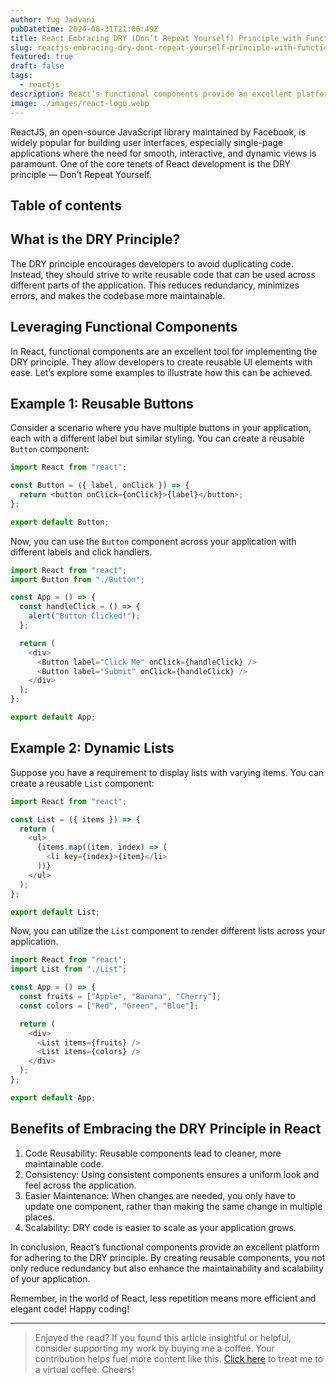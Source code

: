 ```yaml
---
author: Yug Jadvani
pubDatetime: 2024-08-31T21:06:49Z
title: React Embracing DRY (Don’t Repeat Yourself) Principle with Functional Components
slug: reactjs-embracing-dry-dont-repeat-yourself-principle-with-functional-components
featured: true
draft: false
tags:
  - reactjs
description: React’s functional components provide an excellent platform for adhering to the DRY principle.
image: ./images/react-logo.webp
---
```


ReactJS, an open-source JavaScript library maintained by Facebook, is widely popular for building user interfaces, especially single-page applications where the need for smooth, interactive, and dynamic views is paramount. One of the core tenets of React development is the DRY principle — Don’t Repeat Yourself.

## Table of contents

## What is the DRY Principle?

The DRY principle encourages developers to avoid duplicating code. Instead, they should strive to write reusable code that can be used across different parts of the application. This reduces redundancy, minimizes errors, and makes the codebase more maintainable.

## Leveraging Functional Components

In React, functional components are an excellent tool for implementing the DRY principle. They allow developers to create reusable UI elements with ease. Let’s explore some examples to illustrate how this can be achieved.

## Example 1: Reusable Buttons

Consider a scenario where you have multiple buttons in your application, each with a different label but similar styling. You can create a reusable `Button` component:

```javascript
import React from "react";

const Button = ({ label, onClick }) => {
  return <button onClick={onClick}>{label}</button>;
};

export default Button;
```

Now, you can use the `Button` component across your application with different labels and click handlers.

```javascript
import React from "react";
import Button from "./Button";

const App = () => {
  const handleClick = () => {
    alert("Button Clicked!");
  };

  return (
    <div>
      <Button label="Click Me" onClick={handleClick} />
      <Button label="Submit" onClick={handleClick} />
    </div>
  );
};

export default App;
```

## Example 2: Dynamic Lists

Suppose you have a requirement to display lists with varying items. You can create a reusable `List` component:

```javascript
import React from "react";

const List = ({ items }) => {
  return (
    <ul>
      {items.map((item, index) => (
        <li key={index}>{item}</li>
      ))}
    </ul>
  );
};

export default List;
```

Now, you can utilize the `List` component to render different lists across your application.

```javascript
import React from "react";
import List from "./List";

const App = () => {
  const fruits = ["Apple", "Banana", "Cherry"];
  const colors = ["Red", "Green", "Blue"];

  return (
    <div>
      <List items={fruits} />
      <List items={colors} />
    </div>
  );
};

export default App;
```

## Benefits of Embracing the DRY Principle in React

1. Code Reusability: Reusable components lead to cleaner, more maintainable code.
2. Consistency: Using consistent components ensures a uniform look and feel across the application.
3. Easier Maintenance: When changes are needed, you only have to update one component, rather than making the same change in multiple places.
4. Scalability: DRY code is easier to scale as your application grows.

In conclusion, React’s functional components provide an excellent platform for adhering to the DRY principle. By creating reusable components, you not only reduce redundancy but also enhance the maintainability and scalability of your application.

Remember, in the world of React, less repetition means more efficient and elegant code! Happy coding!

---

> Enjoyed the read? If you found this article insightful or helpful, consider supporting my work by buying me a coffee. Your contribution helps fuel more content like this. [Click here](https://buymeacoffee.com/yugjadvani9) to treat me to a virtual coffee. Cheers!
